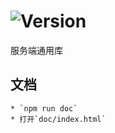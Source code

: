 # ![Version](https://img.shields.io/badge/version-15.241.77-green.svg)

服务端通用库

## 文档
    * `npm run doc`
    * 打开`doc/index.html`